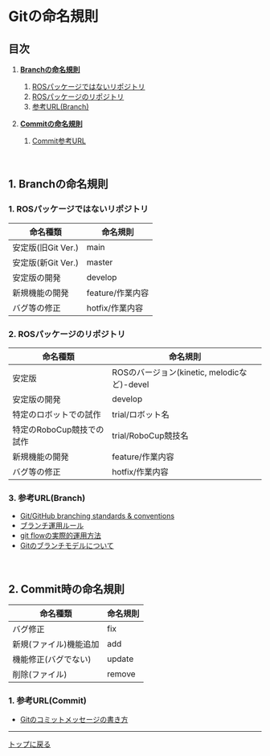 # **Gitの命名規則**

## **目次**

1. [**Branchの命名規則**](#1-branchの命名規則)
    1. [ROSパッケージではないリポジトリ](#1-rosパッケージではないリポジトリ)
    2. [ROSパッケージのリポジトリ](#2-rosパッケージのリポジトリ)
    3. [参考URL(Branch)](#3-参考urlbranch)

2. [**Commitの命名規則**](#2-commitの命名規則)
    1. [Commit参考URL](#1-参考urlcommit)

<br>

## **1. Branchの命名規則**

### 1. ROSパッケージではないリポジトリ

| 命名種類 | 命名規則 |
----|----
| 安定版(旧Git Ver.) | main |
| 安定版(新Git Ver.) | master |
| 安定版の開発 | develop |
| 新規機能の開発 | feature/作業内容 |
| バグ等の修正 | hotfix/作業内容 |

### 2. ROSパッケージのリポジトリ

| 命名種類 | 命名規則 |
----|----
| 安定版 | ROSのバージョン(kinetic, melodicなど)-devel |
| 安定版の開発 | develop |
| 特定のロボットでの試作 | trial/ロボット名 |
| 特定のRoboCup競技での試作 | trial/RoboCup競技名 |
| 新規機能の開発 | feature/作業内容 |
| バグ等の修正 | hotfix/作業内容 |

### 3. 参考URL(Branch)
- [Git/GitHub branching standards & conventions](https://gist.github.com/digitaljhelms/4287848)
- [ブランチ運用ルール](https://gist.github.com/minop1205/b87a1f5ffab6d8af28a66aca64378171)
- [git flowの実際的運用方法](https://qiita.com/kanatatsu64/items/8feb5bf0352d39cfa3c3)
- [Gitのブランチモデルについて](https://www.tam-tam.co.jp/tipsnote/program/post16686.html)

<br>

## **2. Commit時の命名規則**

| 命名種類 | 命名規則 |
----|----
| バグ修正 | fix |
| 新規(ファイル)機能追加 | add |
| 機能修正(バグでない) | update |
| 削除(ファイル) | remove |

### 1. 参考URL(Commit)
- [Gitのコミットメッセージの書き方](https://qiita.com/itosho/items/9565c6ad2ffc24c09364)

---

[トップに戻る](#gitの命名規則)
